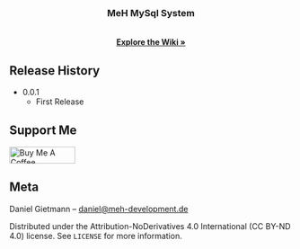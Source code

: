 <br />
<p align="center">
   <h3 align="center">MeH MySql System</h3>

  <p align="center">
    <br />
    <a href="https://github.com/DanielGietmann/MeH-MySql-System/wiki"><strong>Explore the Wiki »</strong></a>
    <br />    
  </p>
</p>

## Release History

* 0.0.1
    * First Release
    
    
    
 ## Support Me   
<a href="https://www.buymeacoffee.com/danielgietmann" target="_blank"><img src="https://cdn.buymeacoffee.com/buttons/v2/default-yellow.png" alt="Buy Me A Coffee" style="height: 30px !important;width: 117px !important;" ></a>
    
    
## Meta

Daniel Gietmann – daniel@meh-development.de

Distributed under the  Attribution-NoDerivatives 4.0 International (CC BY-ND 4.0) license. See ``LICENSE`` for more information.
